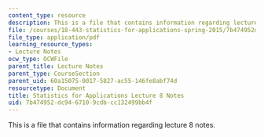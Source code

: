 ```yaml
---
content_type: resource
description: This is a file that contains information regarding lecture 8 notes.
file: /courses/18-443-statistics-for-applications-spring-2015/7b474952dc9467109cdbcc132499bb4f_MIT18_443S15_LEC8.pdf
file_type: application/pdf
learning_resource_types:
- Lecture Notes
ocw_type: OCWFile
parent_title: Lecture Notes
parent_type: CourseSection
parent_uid: 60a15075-0017-5827-ac55-146fe8abf74d
resourcetype: Document
title: Statistics for Applications Lecture 8 Notes
uid: 7b474952-dc94-6710-9cdb-cc132499bb4f
---
```

This is a file that contains information regarding lecture 8 notes.


